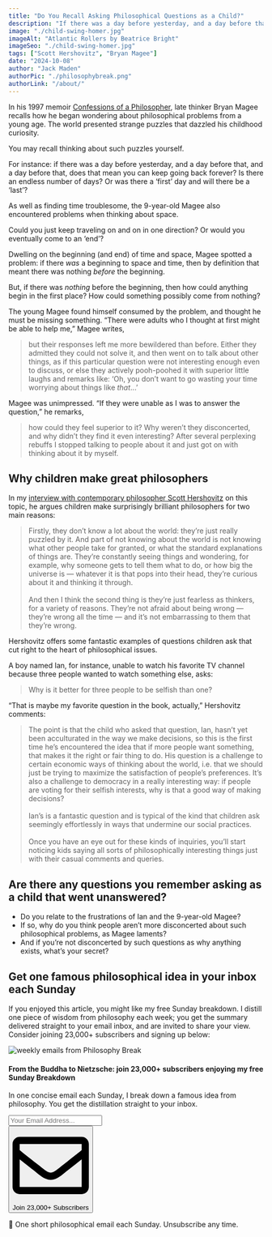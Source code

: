 ```yaml
---
title: "Do You Recall Asking Philosophical Questions as a Child?"
description: "If there was a day before yesterday, and a day before that, and a day before that, does that mean you can keep going back forever?"
image: "./child-swing-homer.jpg"
imageAlt: "Atlantic Rollers by Beatrice Bright"
imageSeo: "./child-swing-homer.jpg"
tags: ["Scott Hershovitz", "Bryan Magee"]
date: "2024-10-08"
author: "Jack Maden"
authorPic: "./philosophybreak.png"
authorLink: "/about/"
---
```


<span class="big-letter">I</span>n his 1997 memoir <a target="_blank" rel="noopener noreferrer sponsored" href="https://amzn.to/47QG0Y8">Confessions of a Philosopher</a>, late thinker Bryan Magee recalls how he began wondering about philosophical problems from a young age. The world presented strange puzzles that dazzled his childhood curiosity.

You may recall thinking about such puzzles yourself.

For instance: if there was a day before yesterday, and a day before that, and a day before that, does that mean you can keep going back forever? Is there an endless number of days? Or was there a ‘first’ day and will there be a ‘last’?

As well as finding time troublesome, the 9-year-old Magee also encountered problems when thinking about space.

Could you just keep traveling on and on in one direction? Or would you eventually come to an ‘end’?

Dwelling on the beginning (and end) of time and space, Magee spotted a problem: if there _was_ a beginning to space and time, then by definition that meant there was nothing _before_ the beginning.

But, if there was _nothing_ before the beginning, then how could anything begin in the first place? How could something possibly come from nothing?

The young Magee found himself consumed by the problem, and thought he must be missing something.
“There were adults who I thought at first might be able to help me,” Magee writes,

>but their responses left me more bewildered than before. Either they admitted they could not solve it, and then went on to talk about other things, as if this particular question were not interesting enough even to discuss, or else they actively pooh-poohed it with superior little laughs and remarks like: ‘Oh, you don’t want to go wasting your time worrying about things like _that_...’

Magee was unimpressed. “If they were unable as I was to answer the question,” he remarks,

>how could they feel superior to it? Why weren’t they disconcerted, and why didn’t they find it even interesting? After several perplexing rebuffs I stopped talking to people about it and just got on with thinking about it by myself.

## Why children make great philosophers

<span class="big-letter">I</span>n my [interview with contemporary philosopher Scott Hershovitz](/articles/why-children-make-great-philosophers-interview-with-scott-hershovitz/) on this topic, he argues children make surprisingly brilliant philosophers for two main reasons:

>Firstly, they don’t know a lot about the world: they’re just really puzzled by it. And part of not knowing about the world is not knowing what other people take for granted, or what the standard explanations of things are. They’re constantly seeing things and wondering, for example, why someone gets to tell them what to do, or how big the universe is — whatever it is that pops into their head, they’re curious about it and thinking it through.<br><br>And then I think the second thing is they’re just fearless as thinkers, for a variety of reasons. They’re not afraid about being wrong — they’re wrong all the time — and it’s not embarrassing to them that they’re wrong.

Hershovitz offers some fantastic examples of questions children ask that cut right to the heart of philosophical issues. 


A boy named Ian, for instance, unable to watch his favorite TV channel because three people wanted to watch something else, asks:

>Why is it better for three people to be selfish than one?

“That is maybe my favorite question in the book, actually,” Hershovitz comments:

>The point is that the child who asked that question, Ian, hasn’t yet been acculturated in the way we make decisions, so this is the first time he’s encountered the idea that if more people want something, that makes it the right or fair thing to do. His question is a challenge to certain economic ways of thinking about the world, i.e. that we should just be trying to maximize the satisfaction of people’s preferences. It’s also a challenge to democracy in a really interesting way: if people are voting for their selfish interests, why is that a good way of making decisions?<br><br>Ian’s is a fantastic question and is typical of the kind that children ask seemingly effortlessly in ways that undermine our social practices.<br><br>Once you have an eye out for these kinds of inquiries, you’ll start noticing kids saying all sorts of philosophically interesting things just with their casual comments and queries.

## ​Are there any questions you remember asking as a child that went unanswered?

- Do you relate to the frustrations of Ian and the 9-year-old Magee?
- If so, why do you think people aren’t more disconcerted about such philosophical problems, as Magee laments?
- And if you’re not disconcerted by such questions as why anything exists, what’s your secret?

## Get one famous philosophical idea in your inbox each Sunday

<span class="big-letter">I</span>f you enjoyed this article, you might like my free Sunday breakdown. I distill one piece of wisdom from philosophy each week; you get the summary delivered straight to your email inbox, and are invited to share your view. Consider joining 23,000+ subscribers and signing up below:

<!--big subscribe-->
<div class="course-promo darkradial-background subscribe text-center">
    <img src="/static/6313d50bc32799a6c869239128784c7b/e7f7a/weekly-break.webp" alt="weekly emails from Philosophy Break">
    <h4>From the Buddha to Nietzsche: join 23,000+ subscribers enjoying my free Sunday Breakdown</h4>
    <p class="small-grey-font no-mar-bottom">In one concise email each Sunday, I break down a famous idea from philosophy. You get the distillation straight to your inbox.</p>
    <div class="small-pad-top">
        <form action="https://app.convertkit.com/forms/5812400/subscriptions" method="post" data-sv-form="5812400" data-uid="be0e52d3c0" data-format="inline" data-version="6" data-options="{&quot;settings&quot;:{&quot;after_subscribe&quot;:{&quot;action&quot;:&quot;message&quot;,&quot;success_message&quot;:&quot;Thank you, philosopher! Your welcome email will land in your inbox shortly.&quot;,&quot;redirect_url&quot;:&quot;https://philosophybreak.com/thank-you/&quot;},&quot;analytics&quot;:{&quot;google&quot;:null,&quot;fathom&quot;:null,&quot;facebook&quot;:null,&quot;segment&quot;:null,&quot;pinterest&quot;:null,&quot;sparkloop&quot;:null,&quot;googletagmanager&quot;:null},&quot;modal&quot;:{&quot;trigger&quot;:&quot;timer&quot;,&quot;scroll_percentage&quot;:null,&quot;timer&quot;:5,&quot;devices&quot;:&quot;all&quot;,&quot;show_once_every&quot;:15},&quot;powered_by&quot;:{&quot;show&quot;:false,&quot;url&quot;:&quot;https://convertkit.com/features/forms?utm_campaign=poweredby&amp;utm_content=form&amp;utm_medium=referral&amp;utm_source=dynamic&quot;},&quot;recaptcha&quot;:{&quot;enabled&quot;:false},&quot;return_visitor&quot;:{&quot;action&quot;:&quot;show&quot;,&quot;custom_content&quot;:&quot;&quot;},&quot;slide_in&quot;:{&quot;display_in&quot;:&quot;bottom_right&quot;,&quot;trigger&quot;:&quot;timer&quot;,&quot;scroll_percentage&quot;:null,&quot;timer&quot;:5,&quot;devices&quot;:&quot;all&quot;,&quot;show_once_every&quot;:15},&quot;sticky_bar&quot;:{&quot;display_in&quot;:&quot;top&quot;,&quot;trigger&quot;:&quot;timer&quot;,&quot;scroll_percentage&quot;:null,&quot;timer&quot;:5,&quot;devices&quot;:&quot;all&quot;,&quot;show_once_every&quot;:15}},&quot;version&quot;:&quot;6&quot;}" min-width="400 500 600 700 800">
        <div data-style="clean"><ul data-element="errors" data-group="alert"></ul><div data-element="fields" data-stacked="false">
            <div>
                <input name="email_address" aria-label="Your Email Address..." placeholder="Your Email Address..." required type="email" />
            </div>
            <button class="button primary" type="submit" data-element="submit"><div><div></div><div></div><div></div></div><span><svg xmlns="http://www.w3.org/2000/svg" viewBox="0 0 512 512"><path d="M464 64H48C21.49 64 0 85.49 0 112v288c0 26.51 21.49 48 48 48h416c26.51 0 48-21.49 48-48V112c0-26.51-21.49-48-48-48zm0 48v40.805c-22.422 18.259-58.168 46.651-134.587 106.49-16.841 13.247-50.201 45.072-73.413 44.701-23.208.375-56.579-31.459-73.413-44.701C106.18 199.465 70.425 171.067 48 152.805V112h416zM48 400V214.398c22.914 18.251 55.409 43.862 104.938 82.646 21.857 17.205 60.134 55.186 103.062 54.955 42.717.231 80.509-37.199 103.053-54.947 49.528-38.783 82.032-64.401 104.947-82.653V400H48z"/></svg>Join 23,000+ Subscribers</span></button>
            </div>
            </div>
        </form>
        <p class="tiny-mar-top no-mar-bottom review-font">💭 One short philosophical email each Sunday. Unsubscribe any time.</p>
    </div>
</div>
</div>